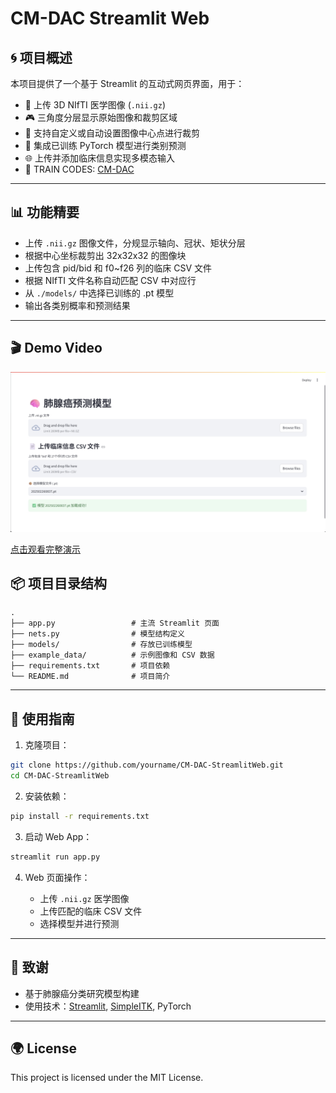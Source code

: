 # CM-DAC Streamlit Web

## 🌀 项目概述

本项目提供了一个基于 Streamlit 的互动式网页界面，用于：

* 📎 上传 3D NIfTI 医学图像 (`.nii.gz`)
* 🎮 三角度分层显示原始图像和裁剪区域
* 📌 支持自定义或自动设置图像中心点进行裁剪
* 🔢 集成已训练 PyTorch 模型进行类别预测
* 🌐 上传并添加临床信息实现多模态输入
* 🔗 TRAIN CODES: [CM-DAC](https://github.com/fancccc/CM-DAC.git)
---

## 📊 功能精要

* 上传 `.nii.gz` 图像文件，分规显示轴向、冠状、矩状分层
* 根据中心坐标裁剪出 32x32x32 的图像块
* 上传包含 pid/bid 和 f0\~f26 列的临床 CSV 文件
* 根据 NIfTI 文件名称自动匹配 CSV 中对应行
* 从 `./models/` 中选择已训练的 .pt 模型
* 输出各类别概率和预测结果

---
## 🎬 Demo Video
![](./demo.png)

[点击观看完整演示](./streamlit-app-demo.webm)

## 📦 项目目录结构

```
.
├── app.py                 # 主流 Streamlit 页面
├── nets.py                # 模型结构定义
├── models/                # 存放已训练模型
├── example_data/          # 示例图像和 CSV 数据
├── requirements.txt       # 项目依赖
└── README.md              # 项目简介
```

---

## 🤖 使用指南

1. 克隆项目：

```bash
git clone https://github.com/yourname/CM-DAC-StreamlitWeb.git
cd CM-DAC-StreamlitWeb
```

2. 安装依赖：

```bash
pip install -r requirements.txt
```

3. 启动 Web App：

```bash
streamlit run app.py
```

4. Web 页面操作：

   * 上传 `.nii.gz` 医学图像
   * 上传匹配的临床 CSV 文件
   * 选择模型并进行预测

---

## 🤝 致谢

* 基于肺腺癌分类研究模型构建
* 使用技术：[Streamlit](https://streamlit.io/), [SimpleITK](https://simpleitk.readthedocs.io/en/master/), PyTorch

---

## 🌍 License

This project is licensed under the MIT License.